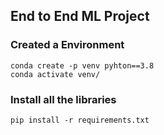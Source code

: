 ## End to End ML Project

### Created a Environment

```
conda create -p venv pyhton==3.8
conda activate venv/
```


### Install all the libraries

```
pip install -r requirements.txt
```

